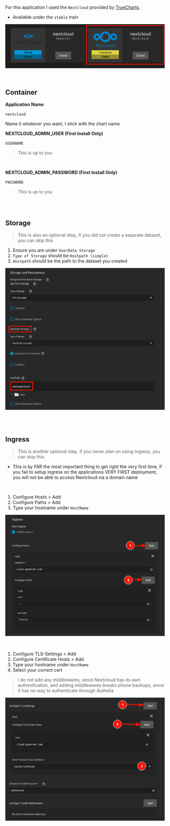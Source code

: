 For this application I used the `Nextcloud` provided by [TrueCharts](https://truecharts.org/manual/Quick-Start%20Guides/01-Adding-TrueCharts/).

- Available under the `stable` train

![!Container: Tube](images/nextcloud.png)

<br >

## Container 

**Application Name**
```
nextcloud
```

Name it whatever you want, I stick with the chart name


**NEXTCLOUD_ADMIN_USER (First Install Only)**
```
USERNAME
```
> This is up to you

<br />

**NEXTCLOUD_ADMIN_PASSWORD (First Install Only)** 
```
PASSWORD
```
> This is up to you

<br />
<br />


## Storage
> This is also an optional step, if you did not create a separate dataset, you can skip this

1. Ensure you are under `UserData Storage`
2. `Type of Storage` should be `Hostpath (simple)`
3. `Hostpath` should be the path to the dataset you created

![!Container: Env_Var](images/storage.png)


<br />
<br />

## Ingress
> This is another optional step, if you never plan on using ingress, you can skip this.

- This is by FAR the most important thing to get right the very first time, if you fail to setup ingress on the applications VERY FIRST deployment, you will not be able to access Nextcloud via a domain name

<br >

1. Configure Hosts > Add
2. Configure Paths > Add
3. Type your hostname under `HostName`

![!Container: Ingres](images/ingress1.png)

<br >

1. Configure TLS-Settings > Add
2. Configure Certificate Hosts > Add
3. Type your hostname under `HostName`
4. Select your correct cert

> I do not add any middlewares, since Nextcloud has its own authentication, and adding middlewares breaks phone backups, since it has no way to authenticate through Authelia

![!Container: Ingres](images/ingress2.png)

<br >